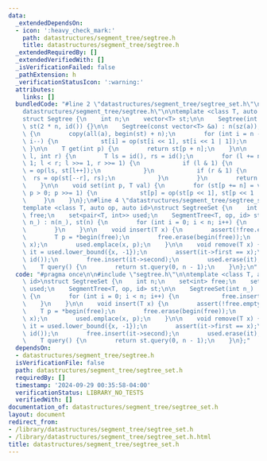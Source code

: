 ```yaml
---
data:
  _extendedDependsOn:
  - icon: ':heavy_check_mark:'
    path: datastructures/segment_tree/segtree.h
    title: datastructures/segment_tree/segtree.h
  _extendedRequiredBy: []
  _extendedVerifiedWith: []
  _isVerificationFailed: false
  _pathExtension: h
  _verificationStatusIcon: ':warning:'
  attributes:
    links: []
  bundledCode: "#line 2 \"datastructures/segment_tree/segtree_set.h\"\n\n#line 2 \"\
    datastructures/segment_tree/segtree.h\"\n\ntemplate <class T, auto op, auto id>\n\
    struct Segtree {\n    int n;\n    vector<T> st;\n\n    Segtree(int n_) : n(n_),\
    \ st(2 * n, id()) {}\n\n    Segtree(const vector<T> &a) : n(sz(a)), st(2 * n)\
    \ {\n        copy(all(a), begin(st) + n);\n        for (int i = n - 1; i > 0;\
    \ i--) {\n            st[i] = op(st[i << 1], st[i << 1 | 1]);\n        }\n   \
    \ }\n\n    T get(int p) {\n        return st[p + n];\n    }\n\n    T query(int\
    \ l, int r) {\n        T ls = id(), rs = id();\n        for (l += n, r += n +\
    \ 1; l < r; l >>= 1, r >>= 1) {\n            if (l & 1) {\n                ls\
    \ = op(ls, st[l++]);\n            }\n            if (r & 1) {\n              \
    \  rs = op(st[--r], rs);\n            }\n        }\n        return op(ls, rs);\n\
    \    }\n\n    void set(int p, T val) {\n        for (st[p += n] = val, p >>= 1;\
    \ p > 0; p >>= 1) {\n            st[p] = op(st[p << 1], st[p << 1 | 1]);\n   \
    \     }\n    }\n};\n#line 4 \"datastructures/segment_tree/segtree_set.h\"\n\n\
    template <class T, auto op, auto id>\nstruct SegtreeSet {\n    int n;\n    set<int>\
    \ free;\n    set<pair<T, int>> used;\n    SegmentTree<T, op, id> st;\n\n    SegtreeSet(int\
    \ n_) : n(n_), st(n) {\n        for (int i = 0; i < n; i++) {\n            free.insert(i);\n\
    \        }\n    }\n\n    void insert(T x) {\n        assert(!free.empty());\n\
    \        T p = *begin(free);\n        free.erase(begin(free));\n        st.set(p,\
    \ x);\n        used.emplace(x, p);\n    }\n\n    void remove(T x) {\n        auto\
    \ it = used.lower_bound({x, -1});\n        assert(it->first == x);\n        st.set(it->second,\
    \ id());\n        free.insert(it->second);\n        used.erase(it);\n    }\n\n\
    \    T query() {\n        return st.query(0, n - 1);\n    }\n};\n"
  code: "#pragma once\n\n#include \"segtree.h\"\n\ntemplate <class T, auto op, auto\
    \ id>\nstruct SegtreeSet {\n    int n;\n    set<int> free;\n    set<pair<T, int>>\
    \ used;\n    SegmentTree<T, op, id> st;\n\n    SegtreeSet(int n_) : n(n_), st(n)\
    \ {\n        for (int i = 0; i < n; i++) {\n            free.insert(i);\n    \
    \    }\n    }\n\n    void insert(T x) {\n        assert(!free.empty());\n    \
    \    T p = *begin(free);\n        free.erase(begin(free));\n        st.set(p,\
    \ x);\n        used.emplace(x, p);\n    }\n\n    void remove(T x) {\n        auto\
    \ it = used.lower_bound({x, -1});\n        assert(it->first == x);\n        st.set(it->second,\
    \ id());\n        free.insert(it->second);\n        used.erase(it);\n    }\n\n\
    \    T query() {\n        return st.query(0, n - 1);\n    }\n};"
  dependsOn:
  - datastructures/segment_tree/segtree.h
  isVerificationFile: false
  path: datastructures/segment_tree/segtree_set.h
  requiredBy: []
  timestamp: '2024-09-29 00:35:58-04:00'
  verificationStatus: LIBRARY_NO_TESTS
  verifiedWith: []
documentation_of: datastructures/segment_tree/segtree_set.h
layout: document
redirect_from:
- /library/datastructures/segment_tree/segtree_set.h
- /library/datastructures/segment_tree/segtree_set.h.html
title: datastructures/segment_tree/segtree_set.h
---
```

